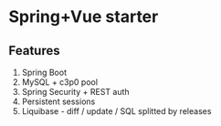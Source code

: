 # Spring+Vue starter

## Features
1. Spring Boot
2. MySQL + c3p0 pool
3. Spring Security + REST auth
4. Persistent sessions
5. Liquibase - diff / update / SQL splitted by releases


